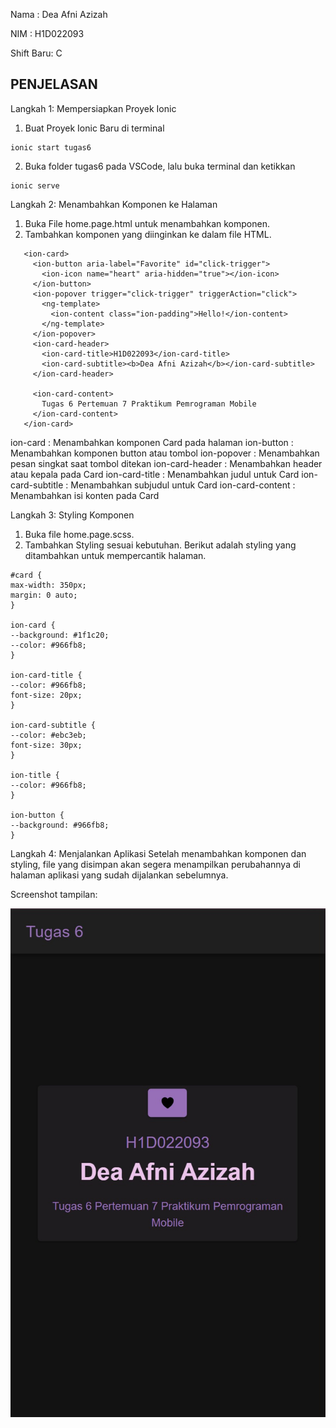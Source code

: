 Nama : Dea Afni Azizah

NIM : H1D022093

Shift Baru: C

## PENJELASAN
Langkah 1: Mempersiapkan Proyek Ionic
1.	Buat Proyek Ionic Baru di terminal
```
ionic start tugas6
```   
2.	Buka folder tugas6 pada VSCode, lalu buka terminal dan ketikkan
   ```
ionic serve
```

Langkah 2: Menambahkan Komponen ke Halaman
1.	Buka File home.page.html untuk menambahkan komponen.
2.	Tambahkan komponen yang diinginkan ke dalam file HTML. 
   ```
      <ion-card>
        <ion-button aria-label="Favorite" id="click-trigger">
          <ion-icon name="heart" aria-hidden="true"></ion-icon>
        </ion-button>
        <ion-popover trigger="click-trigger" triggerAction="click">
          <ng-template>
            <ion-content class="ion-padding">Hello!</ion-content>
          </ng-template>
        </ion-popover>
        <ion-card-header>
          <ion-card-title>H1D022093</ion-card-title>
          <ion-card-subtitle><b>Dea Afni Azizah</b></ion-card-subtitle>
        </ion-card-header>

        <ion-card-content>
          Tugas 6 Pertemuan 7 Praktikum Pemrograman Mobile
        </ion-card-content>
      </ion-card>
   ```
  ion-card	: Menambahkan komponen Card pada halaman
  ion-button	: Menambahkan komponen button atau tombol
  ion-popover	: Menambahkan pesan singkat saat tombol ditekan
  ion-card-header	: Menambahkan header atau kepala pada Card
  ion-card-title	: Menambahkan judul untuk Card
  ion-card-subtitle	: Menambahkan subjudul untuk Card
  ion-card-content	: Menambahkan isi konten pada Card

Langkah 3: Styling Komponen
1.	Buka file home.page.scss.
2.	Tambahkan Styling sesuai kebutuhan. Berikut adalah styling yang ditambahkan untuk mempercantik halaman.
   ```
#card {
  max-width: 350px;
  margin: 0 auto;
}

ion-card {
  --background: #1f1c20;
  --color: #966fb8;
}

ion-card-title {
  --color: #966fb8;
  font-size: 20px;
}

ion-card-subtitle {
  --color: #ebc3eb;
  font-size: 30px;
}

ion-title {
  --color: #966fb8;
}

ion-button {
  --background: #966fb8;
}
```

Langkah 4: Menjalankan Aplikasi
Setelah menambahkan komponen dan styling, file yang disimpan akan segera menampilkan perubahannya di halaman aplikasi yang sudah dijalankan sebelumnya.

Screenshot tampilan:

![Lampiran Tampilan Halaman](tugas6.jpeg)
